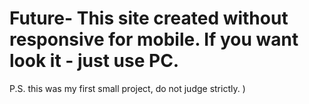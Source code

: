 # Future- This site created without responsive for mobile. If you want look it - just use PC. 
P.S. this was my first small project, do not judge strictly. )
